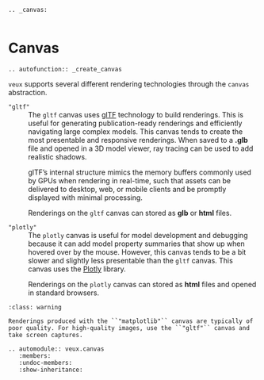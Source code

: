 
```{eval-rst}  
.. _canvas:
```

```{currentmodule} veux
```

# Canvas


```{eval-rst}  
.. autofunction:: _create_canvas
```


`veux` supports several different rendering technologies through the `canvas` abstraction.

<dl>

<dt><code>"gltf"</code></dt><dd>
The <code>gltf</code> canvas uses <a href="https://www.khronos.org/gltf/">glTF</a> technology to build renderings. This is useful for generating publication-ready renderings and efficiently navigating large complex models. This canvas tends to create the most presentable and responsive renderings. When
saved to a <b>.glb</b> file and opened in a 3D model viewer, ray tracing can be used to 
add realistic shadows.

glTF’s internal structure mimics the memory buffers commonly used by GPUs when rendering in real-time, such that assets can be delivered to desktop, web, or mobile clients and be promptly displayed with minimal processing.

Renderings on the <code>gltf</code> canvas can stored as <b>glb</b> or <b>html</b> files.
</dd>

<dt><code>"plotly"</code></dt><dd>
The <code>plotly</code> canvas is useful for model development and debugging because it can add model property summaries that show up when hovered over by the mouse. 
However, this canvas tends to be a bit slower and slightly less presentable than the <code>gltf</code> canvas. 
This canvas uses the <a href="https://plotly.com/">Plotly</a> library.

Renderings on the <code>plotly</code> canvas can stored as <b>html</b> files and opened in standard browsers.
</dd>
</dl>

```{admonition} Note
:class: warning

Renderings produced with the ``"matplotlib"`` canvas are typically of poor quality. For high-quality images, use the ``"gltf"`` canvas and take screen captures.
```


```{eval-rst}
.. automodule:: veux.canvas
   :members:
   :undoc-members:
   :show-inheritance:
```
